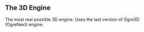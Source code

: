 ## The 3D Engine
The most real possible 3D engine.
Uses the last version of Ogre3D (OgreNext) engine.

